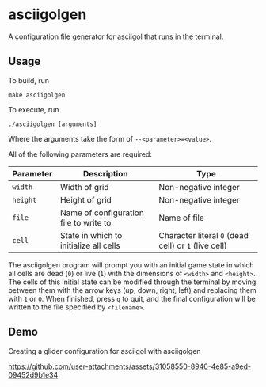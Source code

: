 # asciigolgen

A configuration file generator for asciigol that runs in the terminal.

## Usage

To build, run
```
make asciigolgen
```

To execute, run
```
./asciigolgen [arguments]
```

Where the arguments take the form of `--<parameter>=<value>`.

All of the following parameters are required:

| Parameter | Description                            | Type                                                 |
|-----------|----------------------------------------|------------------------------------------------------|
| `width`   | Width of grid                          | Non-negative integer                                 |
| `height`  | Height of grid                         | Non-negative integer                                 |
| `file`    | Name of configuration file to write to | Name of file                                         |
| `cell`    | State in which to initialize all cells | Character literal `0` (dead cell) or `1` (live cell) | 

The asciigolgen program will prompt you with an initial game state in which all cells are dead (`0`) or live (`1`) with the dimensions of `<width>` and `<height>`. The cells of this initial state can be modified through the terminal by moving between them with the arrow keys (up, down, right, left) and replacing them with `1` or `0`. When finished, press `q` to quit, and the final configuration will be written to the file specified by `<filename>`.

## Demo

Creating a glider configuration for asciigol with asciigolgen

https://github.com/user-attachments/assets/31058550-8946-4e85-a9ed-09452d9b1e34
